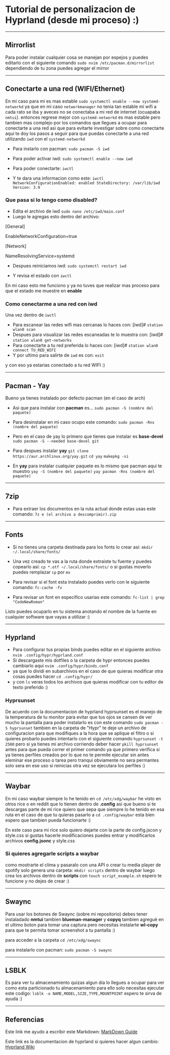 # Tutorial de personalizacion de Hyprland (desde mi proceso) :)
---
## Mirrorlist
Para poder instalar cualquier cosa se manejan por espejos y puedes editarlo con el siguiente comando
`sudo nvim /etc/pacman.d/mirrorlist`
dependiendo de tu zona puedes agregar el mirror

<!-- por cierto este es listado de los servers oficiales mas rapidos segun la IA-->
<!--
Server = https://mirror.rackspace.com/archlinux/$repo/os/$arch
Server = https://mirror.rackspace.com/archlinux/$repo/os/$arch
Server = https://mirror.rackspace.com/archlinux/$repo/os/$arch
Server = https://mirror.math.princeton.edu/pub/archlinux/$repo/os/$arch
Server = https://mirror.chaotic.cx/archlinux/$repo/os/$arch
Server = https://mirror.archlinux.org/$repo/os/$arch

Espero te funcione :)
-->
---
## Conectarte a una red (WIFI/Ethernet)
En mi caso para mi es mas estable `sudo systemctl enable --now systemd-networkd` ya que en mi caso `networkmanager`
no tenia tan estable mi wifi a cada rato se iba y aveces no se conectaba a mi red de internet (ocuapaba `nmtui`).
entonces regrese mejor con `systemd-networkd` es mas estable pero tambien mas complejo por los comandos que llegues
a ocupar para conectarte a una red asi que para evitarte investigar sobre como conectarte aqui te doy los pasos
a seguir para que puedas conectarte a una red utilizando `iwd` con el `systemd-networkd`

* Para instarlo con pacman:
`sudo pacman -S iwd`

* Para poder activar iwd:
`sudo systemctl enable --now iwd`

* Para poder conectarte:
`iwctl`

* Y te dara una informacion como este:
`iwctl
NetworkConfigurationEnabled: enabled
StateDirectory: /var/lib/iwd
Version: 3.9`

### Que pasa si lo tengo como **disabled**?
* Edita el archivo de iwd
`sudo nano /etc/iwd/main.conf`
* Luego le agregas esto dentro del archivo:

\[General\]

 EnableNetworkConfiguration=true

\[Network\]

 NameResolvingService=systemd

* Despues reiniciamos iwd:
`sudo systemctl restart iwd`

* Y revisa el estado con `iwctl`

En mi caso esto me funciono y ya no tuves que realizar mas proceso para que el estado me muestre en **enable**

### Como conectarme a una red con iwd
Una vez dentro de `iwctl`
* Para escanear las redes wifi mas cercanas lo haces con:
\[iwd\]\# `station wlan0 scan`
* Despues para visualizar las redes escaneadas te lo muestra con:
\[iwd\]\# `station wlan0 get-networks`
* Para conectarte a tu red preferida lo haces con:
\[iwd\]\# `station wlan0 connect TU_RED_WIFI`
* Y por ultimo para salirte de `iwd` es con:
`exit`

y con eso ya estarias conectado a tu red WIFI :)


---
## Pacman - Yay
Bueno ya tienes instalado por defecto pacman (en el caso de arch)

* Asi que para instalar con **pacman** es...
`sudo pacman -S (nombre del paquete)`

* Para desinstalar en mi caso ocupo este comando:
`sudo pacman -Rns (nombre del paquete)`

* Pero en el caso de yay lo primero que tienes que instalar es **base-devel**
`sudo pacman -S --needed base-devel git`

* Para despues instalar **yay**
`git clone https://aur.archlinux.org/yay.git`
`cd yay`
`makepkg -si`

* En **yay** para instalar cualquier paquete es lo mismo que pacman aqui te muestro
`yay -S (nombre del paquete)`
`yay pacman -Rns (nombre del paquete)`

---
## 7zip
* Para extraer los documentos en la ruta actual donde estas usas este comando:
`7z e (el archivo a descomprimir).zip`

---
## Fonts
* Si no tienes una carpeta destinada para los fonts lo crear asi:
`mkdir ~/.local/share/fonts/`

* Una vez creado te vas a la ruta donde extraiste tu fuente y puedes copearlo asi:
`cp *.otf ~/.local/share/fonts/` o si  gustas moverlo puedes remplazar `cp` por `mv`

* Para revisar si el font esta instalado puedes verlo con le siguiente comando:
`fc-cache -fv`

* Para revisar un font en especifico usarias este comando:
`fc-list | grep "CodeNewRoman"`

Listo puedes ocuparlo en tu sistema anotando el nombre de la fuente en cualquier software que vayas a utilizar :)

---
## Hyprland
* Para configurar tus propias binds puedes editar en el siguiente archivo
`nvim .config/hypr/hyprland.conf`
* Si descargaste mis dotfiles o la carpeta de hypr entonces puedes cambiarlo aqui
`nvim .config/hypr/binds.conf`
* ya que lo dividi en subarchivos en el caso de que quieras modificar otra cosas puedes hacer
`cd .config/hypr/`
* y con `ls` veras todos los archivos que quieras modificar con tu editor de texto preferido :)

### Hyprsunset
De acuerdo con la documentacion de hyprland hyprsunset es el manejo de la temperatura de tu monitor
para evitar que tus ojos se cansen de ver mucho la pantalla para poder instalarlo es con este comando
`sudo pacman -S hyprsunset` tambien en la carpeta de "Hypr" te deje un archivo de configuracion para que modifiques
a la hora que se aplique el filtro o si quieres probarlo puedes intentarlo con el siguiente comando `hyprsunset -t 2500`
pero si ya tienes mi archivo corriendo deber hacer `pkill hyprsunset` antes para que pueda correr el primer comando ya que
primero verifica si ya tienes perfiles creados por lo que no te permite ejecutar sin antes eleminar ese proceso o tarea
pero tranqui obviamente no sera permantes solo sera en ese uso si reinicias otra vez se ejecutara los perfiles :)

---
## Waybar
En mi caso waybar siempre lo he tenido en
`cd /etc/xdg/waybar`
he visto en otros rice o en reddit que lo tienen dentro de **.config**
asi que bueno si te descargas parte de mi rice quiero que sepa que siempre lo he tenido en esa ruta
en el caso de que tu quieras pasarlo a `cd .config/waybar` esta bien espero que tambien pueda funcionarte :)

En este caso para mi rice solo quiero dejarte con la parte de config.jscon y style.css si gustas hacerle
modificaciones puedes entrar y modificarlos archivos **config.jsonc** y style.css

### Si quieres agregarle scripts a waybar
como mostrarte el clima y pasaralo con una API o crear tu media player de spotify solo genera una carpeta:
`mkdir scripts` dentro de waybar
luego crea los archivos dentro de **scripts** con `touch script_example.sh`
espero te funcione y no dejes de crear :)

---
## Swaync
Para usar los botones de Swaync (sobre mi repositorio) debes tener
instaladado **nmtui** tambien **blueman-manager** y **copyq** tambien agreguè en el ultimo boton para tomar
una captura pero necesitas instalarte **wl-copy** para que te permita tomar screenshot a tu pantalla :)

para acceder a la carpeta `cd /etc/xdg/swaync`

para instalarlo con pacman: `sudo pacman -S swaync`

---
## LSBLK
Es para ver tu almacenamiento quizas algun dia lo llegues a ocupar para ver como esta particionado tu
almacenamiento para ello solo necesitas ejecutar este codigo:
`lsblk -o NAME,MODEL,SIZE,TYPE,MOUNTPOINT`
espero te sirva de ayuda :)

---
## Referencias
<!-- Aqui mostrare las referencias que he estado ocupando -->
<!-- Si eres el autor de alguna pagina muchas gracias por todo -->
<!-- Obviamente tambien he llegado a utilizar IA pero hay cosas que prefiero verlo en las paginas web :) -->
Este link me ayudo a escribir este Markdown:
[MarkDown Guide](https://www.markdownguide.org/basic-syntax/)

Este link es la documentacion de hyprland si quieres hacer algun cambio:
[Hyprland Wiki](https://wiki.hypr.land/Configuring/)

